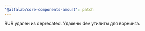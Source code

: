 ```yaml
---
'@alfalab/core-components-amount': patch
---
```


RUR удален из deprecated. Удалены dev утилиты для ворнинга.

